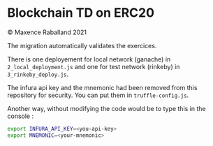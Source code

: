 # Blockchain TD on ERC20

&copy; Maxence Raballand 2021

The migration automatically validates the exercices.

There is one deployement for local network (ganache) in `2_local_deployment.js` and one for test network (rinkeby) in `3_rinkeby_deploy.js`.

The infura api key and the mnemonic had been removed from this repository for security. You can put them in `truffle-config.js`.

Another way, without modifying the code would be to type this in the console :

```bash
export INFURA_API_KEY=<you-api-key>
export MNEMONIC=<your-mnemonic>
```
